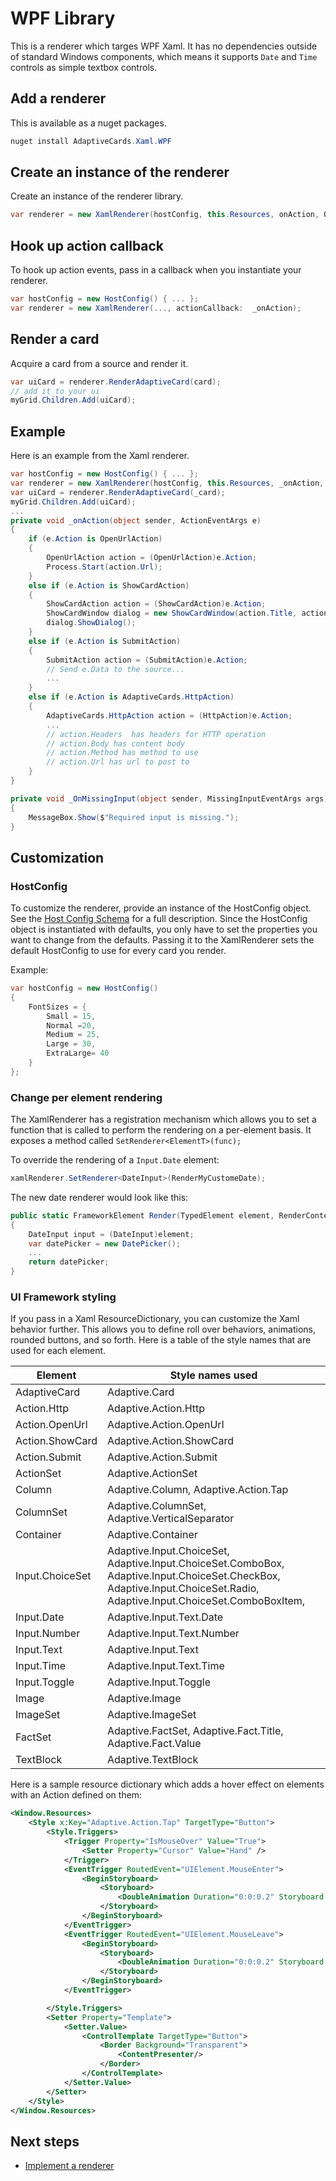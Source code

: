 # WPF Library
This is a renderer which targes WPF Xaml.  It has no dependencies outside of standard Windows components, 
which means it supports `Date` and `Time` controls as simple textbox controls.

## Add a renderer
This is available as a nuget packages. 
```csharp
nuget install AdaptiveCards.Xaml.WPF
```
## Create an instance of the renderer
Create an instance of the renderer library. 
```csharp
var renderer = new XamlRenderer(hostConfig, this.Resources, onAction, OnMissingInput);
```

## Hook up action callback
To hook up action events, pass in a callback when you instantiate your renderer.
```csharp
var hostConfig = new HostConfig() { ... };
var renderer = new XamlRenderer(..., actionCallback:  _onAction);
```

## Render a card
Acquire a card from a source and render it.

```csharp
var uiCard = renderer.RenderAdaptiveCard(card);
// add it to your ui
myGrid.Children.Add(uiCard);
```

## Example
Here is an example from the Xaml renderer.

```csharp
var hostConfig = new HostConfig() { ... };
var renderer = new XamlRenderer(hostConfig, this.Resources, _onAction, _OnMissingInput);
var uiCard = renderer.RenderAdaptiveCard(_card);
myGrid.Children.Add(uiCard);
...
private void _onAction(object sender, ActionEventArgs e)
{
    if (e.Action is OpenUrlAction)
    {
        OpenUrlAction action = (OpenUrlAction)e.Action;
        Process.Start(action.Url);
    }
    else if (e.Action is ShowCardAction)
    {
        ShowCardAction action = (ShowCardAction)e.Action;
        ShowCardWindow dialog = new ShowCardWindow(action.Title, action, this.Resources);
        dialog.ShowDialog();
    }
    else if (e.Action is SubmitAction)
    {
        SubmitAction action = (SubmitAction)e.Action;
        // Send e.Data to the source...
        ...
    }
    else if (e.Action is AdaptiveCards.HttpAction)
    {
        AdaptiveCards.HttpAction action = (HttpAction)e.Action;
        ... 
        // action.Headers  has headers for HTTP operation
        // action.Body has content body
        // action.Method has method to use
        // action.Url has url to post to
    }
}

private void _OnMissingInput(object sender, MissingInputEventArgs args)
{
    MessageBox.Show($"Required input is missing.");
}
```

## Customization

### HostConfig 
To customize the renderer, provide an instance of the HostConfig object. See the [Host Config Schema](../HostConfigSchema.md) for a full description. Since the HostConfig object is instantiated with defaults, you only have to set the properties you want to change from the defaults.
Passing it to the XamlRenderer sets the default HostConfig to use for every card you render.

Example:
```csharp
var hostConfig = new HostConfig() 
{
    FontSizes = {
        Small = 15,
        Normal =20,
        Medium = 25,
        Large = 30,
        ExtraLarge= 40
    }
};
```

### Change per element rendering
The XamlRenderer has a registration mechanism which allows you to set a function that is called to perform the
rendering on a per-element basis.  It exposes a method called `SetRenderer<ElementT>(func); `

To override the rendering of a `Input.Date` element:
```csharp
xamlRenderer.SetRenderer<DateInput>(RenderMyCustomeDate);
```
The new date renderer would look like this:
```csharp
public static FrameworkElement Render(TypedElement element, RenderContext context)
{
    DateInput input = (DateInput)element;
    var datePicker = new DatePicker();
    ...
    return datePicker;
}
```


### UI Framework styling
If you pass in a Xaml ResourceDictionary, you can customize the Xaml behavior further. This
allows you to define roll over behaviors, animations, rounded buttons, and so forth.  Here is a table of the 
style names that are used for each element.  

| Element | Style names used|
|---|---|
| AdaptiveCard | Adaptive.Card| 
| Action.Http | Adaptive.Action.Http |
| Action.OpenUrl  | Adaptive.Action.OpenUrl  |
| Action.ShowCard | Adaptive.Action.ShowCard |
| Action.Submit  | Adaptive.Action.Submit  |
| ActionSet | Adaptive.ActionSet |
| Column | Adaptive.Column, Adaptive.Action.Tap |
| ColumnSet | Adaptive.ColumnSet, Adaptive.VerticalSeparator |
| Container | Adaptive.Container|
| Input.ChoiceSet | Adaptive.Input.ChoiceSet,  Adaptive.Input.ChoiceSet.ComboBox, Adaptive.Input.ChoiceSet.CheckBox,  Adaptive.Input.ChoiceSet.Radio,  Adaptive.Input.ChoiceSet.ComboBoxItem, |
| Input.Date | Adaptive.Input.Text.Date
| Input.Number | Adaptive.Input.Text.Number |
| Input.Text | Adaptive.Input.Text |
| Input.Time | Adaptive.Input.Text.Time |
| Input.Toggle| Adaptive.Input.Toggle|
| Image  | Adaptive.Image |
| ImageSet  | Adaptive.ImageSet |
| FactSet | Adaptive.FactSet, Adaptive.Fact.Title, Adaptive.Fact.Value|
| TextBlock  | Adaptive.TextBlock |

Here is a sample resource dictionary which adds a hover effect on elements with an Action defined on them:
```xml
<Window.Resources>
    <Style x:Key="Adaptive.Action.Tap" TargetType="Button">
        <Style.Triggers>
            <Trigger Property="IsMouseOver" Value="True">
                <Setter Property="Cursor" Value="Hand" />
            </Trigger>
            <EventTrigger RoutedEvent="UIElement.MouseEnter">
                <BeginStoryboard>
                    <Storyboard>
                        <DoubleAnimation Duration="0:0:0.2" Storyboard.TargetProperty="Opacity" To="0.7" />
                    </Storyboard>
                </BeginStoryboard>
            </EventTrigger>
            <EventTrigger RoutedEvent="UIElement.MouseLeave">
                <BeginStoryboard>
                    <Storyboard>
                        <DoubleAnimation Duration="0:0:0.2" Storyboard.TargetProperty="Opacity" To="1.0" />
                    </Storyboard>
                </BeginStoryboard>
            </EventTrigger>

        </Style.Triggers>
        <Setter Property="Template">
            <Setter.Value>
                <ControlTemplate TargetType="Button">
                    <Border Background="Transparent">
                        <ContentPresenter/>
                    </Border>
                </ControlTemplate>
            </Setter.Value>
        </Setter>
    </Style>
</Window.Resources>
```

## Next steps

* [Implement a renderer](../ImplementingRenderer.md) 


